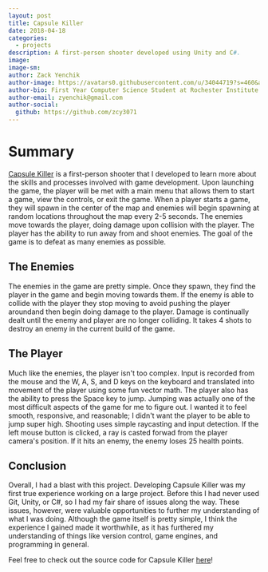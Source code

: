 ```yaml
---
layout: post
title: Capsule Killer
date: 2018-04-18
categories:
  - projects
description: A first-person shooter developed using Unity and C#.
image:
image-sm:
author: Zack Yenchik
author-image: https://avatars0.githubusercontent.com/u/34044719?s=460&amp;v=4
author-bio: First Year Computer Science Student at Rochester Institute of Technology
author-email: zyenchik@gmail.com
author-social:
  github: https://github.com/zcy3071
---
```

# Summary
[Capsule Killer](https://github.com/zcy3071/CapsuleKiller) is a first-person shooter that I developed to learn more about the skills and 
processes involved with game development. Upon launching the game, the player will be met with a main menu that allows them to start a game, 
view the controls, or exit the game. When a player starts a game, they will spawn in the center of the map and enemies will begin spawning 
at random locations throughout the map every 2-5 seconds. The enemies move towards the player, doing damage upon collision with the player. 
The player has the ability to run away from and shoot enemies. The goal of the game is to defeat as many enemies as possible.

## The Enemies
The enemies in the game are pretty simple. Once they spawn, they find the player in the game and begin moving towards them.
If the enemy is able to collide with the player they stop moving to avoid pushing the player aroundand then begin doing damage
to the player. Damage is continually dealt until the enemy and player are no longer colliding. It takes 4 shots to destroy an
enemy in the current build of the game.

## The Player
Much like the enemies, the player isn't too complex. Input is recorded from the mouse and the W, A, S, and D keys on the keyboard
and translated into movement of the player using some fun vector math. The player also has the ability to press the Space key
to jump. Jumping was actually one of the most difficult aspects of the game for me to figure out. I wanted it to feel smooth, responsive,
and reasonable; I didn't want the player to be able to jump super high. Shooting uses simple raycasting and input detection. If the left 
mouse button is clicked, a ray is casted forwad from the player camera's position. If it hits an enemy, the enemy loses 25 health points.

## Conclusion
Overall, I had a blast with this project. Developing Capsule Killer was my first true experience working on a large project. 
Before this I had never used Git, Unity, or C#, so I had my fair share of issues along the way. These issues, however, were 
valuable opportunities to further my understanding of what I was doing. Although the game itself is pretty simple, I think
the experience I gained made it worthwhile, as it has furthered my understanding of things like version control, game engines,
and programming in general.

Feel free to check out the source code for Capsule Killer [here](https://github.com/zcy3071/CapsuleKiller)!